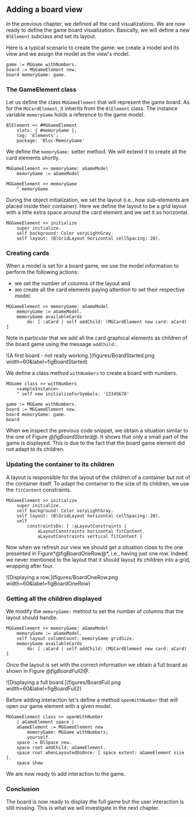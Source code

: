 ## Adding a board view

In the previous chapter, we defined all the card visualizations. We are now ready to define the game board visualization.
Basically, we will define a new `BlElement` subclass and set its layout.

Here is a typical scenario to create the game: we create a model and its view and we assign the model as the view's model.

```
game := MGGame withNumbers.
board := MGGameElement new.
board memoryGame: game. 
```


### The GameElement class

Let us define the class `MGGameElement` that will represent the game board. 
As for the `MGCardElement`, it inherits from the `BlElement` class. 
The instance variable `memoryGame` holds a reference to the game model.

```
BlElement << #MGGameElement
	slots: { #memoryGame };
	tag: 'Elements';
	package: 'Bloc-MemoryGame'
```


We define the `memoryGame:` setter method. We will extend it to create
all the card elements shortly. 

```
MGGameElement >> memoryGame: aGameModel
	memoryGame := aGameModel
```


```
MGGameElement >> memoryGame
	^ memoryGame
```


During the object initialization, we set the layout (i.e., how sub-elements are placed inside their container).
Here we define the layout to be a grid layout with a little extra space around the card element and we set it as horizontal.

```
MGGameElement >> initialize
	super initialize.
 	self background: Color veryLightGray.
	self layout: (BlGridLayout horizontal cellSpacing: 20).
```


### Creating cards


When a model is set for a board game, we use the model information to perform the following actions: 
- we set the number of columns of the layout and
- we create all the card elements paying attention to set their respective model. 



```
MGGameElement >> memoryGame: aGameModel
	memoryGame := aGameModel.
	memoryGame availableCards
		do: [ :aCard | self addChild: (MGCardElement new card: aCard) ]
```

Note in particular that we add all the card graphical elements as children of the board game using the message `addChild:`.



![A first board - not really working.](figures/BoardStarted.png width=60&label=figBoardStarted)

We define a class method `withNumbers` to create a board with numbers. 

```
MGGame class >> withNumbers
	<sampleInstance>
	^ self new initializeForSymbols: '12345678'
```


```
game := MGGame withNumbers.
board := MGGameElement new.
board memoryGame: game. 
board
```

When we inspect the previous code snippet, we obtain a situation similar to the one of Figure *@figBoardStarted@*.
It shows that only a small part of the game is displayed. This is due to the fact that the board game element did not adapt to its children. 


### Updating the container to its children

A layout is responsible for the layout of the children of a container but not of the container itself. 
To adapt the container to the size of its children, we use the `fitContent` constraints.

```
MGGameElement >> initialize
	super initialize.
	self background: Color veryLightGray.
	self layout: (BlGridLayout horizontal cellSpacing: 20).
	self
		constraintsDo: [ :aLayoutConstraints | 
			aLayoutConstraints horizontal fitContent.
			aLayoutConstraints vertical fitContent ]
```


Now when we refresh our view we should get a situation close to the one presented in Figure*@figBoardOneRow@*, i.e., having 
just one row. Indeed we never mentioned to the layout that it should layout its children into a grid, wrapping after four.

![Displaying a row.](figures/BoardOneRow.png width=60&label=figBoardOneRow)


### Getting all the children displayed


We modify the `memoryGame:` method to set the number of columns 
that the layout should handle. 

```
MGGameElement >> memoryGame: aGameModel
	memoryGame := aGameModel.
	self layout columnCount: memoryGame gridSize.
	memoryGame availableCards
		do: [ :aCard | self addChild: (MGCardElement new card: aCard) ]
```


Once the layout is set with the correct information we obtain a full board as shown in Figure *@figBoardFull2@*.

![Displaying a full board.](figures/BoardFull.png width=60&label=figBoardFull2)


Before adding interaction let's define a method `openWithNumber` that will open our game element with a given model.

```
MGGameElement class >> openWithNumber
	| aGameElement space |
	aGameElement := MGGameElement new
		memoryGame: MGGame withNumbers;
		yourself.
	space := BlSpace new.
	space root addChild: aGameElement.
	space root whenLayoutedDoOnce: [ space extent: aGameElement size ].
	space show
```

We are now ready to add interaction to the game. 


### Conclusion

The board is now ready to display the full game but the user interaction is still missing. 
This is what we will investigate in the next chapter.




